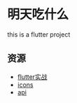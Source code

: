 # 明天吃什么

this is a flutter project


## 资源

- [flutter实战](https://book.flutterchina.club/)
- [icons](https://fonts.google.com/icons?selected=Material+Icons)
- [api](https://github.com/flutterchina/dio/blob/master/README-ZH.md)